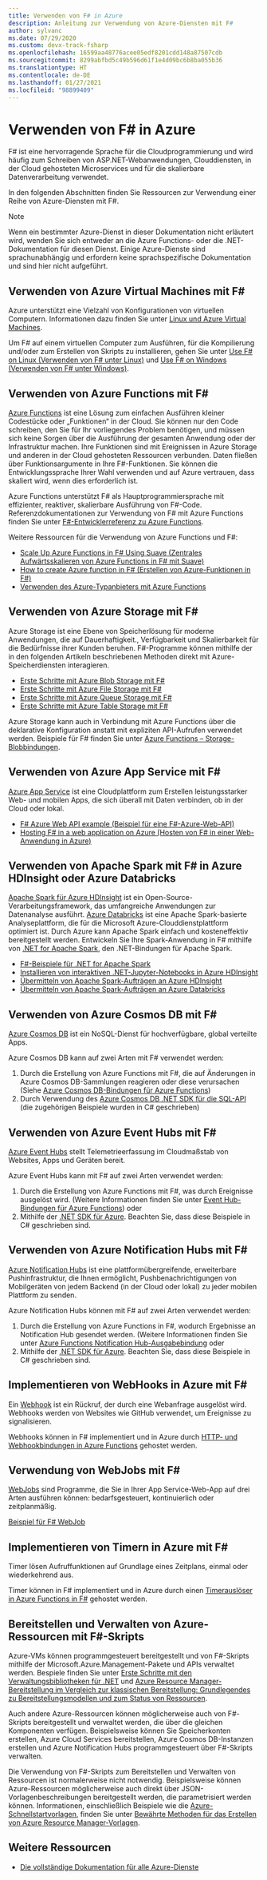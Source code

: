 ```yaml
---
title: Verwenden von F# in Azure
description: Anleitung zur Verwendung von Azure-Diensten mit F#
author: sylvanc
ms.date: 07/29/2020
ms.custom: devx-track-fsharp
ms.openlocfilehash: 16599aa48776acee05edf8201cdd148a87507cdb
ms.sourcegitcommit: 8299abfbd5c49b596d61f1e4d09bc6b8ba055b36
ms.translationtype: HT
ms.contentlocale: de-DE
ms.lasthandoff: 01/27/2021
ms.locfileid: "98899409"
---
```

# <a name="using-f-on-azure"></a>Verwenden von F# in Azure

F# ist eine hervorragende Sprache für die Cloudprogrammierung und wird häufig zum Schreiben von ASP.NET-Webanwendungen, Clouddiensten, in der Cloud gehosteten Microservices und für die skalierbare Datenverarbeitung verwendet.

In den folgenden Abschnitten finden Sie Ressourcen zur Verwendung einer Reihe von Azure-Diensten mit F#.

> [!NOTE]
> Wenn ein bestimmter Azure-Dienst in dieser Dokumentation nicht erläutert wird, wenden Sie sich entweder an die Azure Functions- oder die .NET-Dokumentation für diesen Dienst. Einige Azure-Dienste sind sprachunabhängig und erfordern keine sprachspezifische Dokumentation und sind hier nicht aufgeführt.

## <a name="using-azure-virtual-machines-with-f"></a>Verwenden von Azure Virtual Machines mit F\#

Azure unterstützt eine Vielzahl von Konfigurationen von virtuellen Computern. Informationen dazu finden Sie unter [Linux und Azure Virtual Machines](https://azure.microsoft.com/services/virtual-machines/).

Um F# auf einem virtuellen Computer zum Ausführen, für die Kompilierung und/oder zum Erstellen von Skripts zu installieren, gehen Sie unter [Use F# on Linux (Verwenden von F# unter Linux)](https://fsharp.org/use/linux) und [Use F# on Windows (Verwenden von F# unter Windows)](https://fsharp.org/use/windows).

## <a name="using-azure-functions-with-f"></a>Verwenden von Azure Functions mit F\#

[Azure Functions](https://azure.microsoft.com/services/functions/) ist eine Lösung zum einfachen Ausführen kleiner Codestücke oder „Funktionen“ in der Cloud. Sie können nur den Code schreiben, den Sie für Ihr vorliegendes Problem benötigen, und müssen sich keine Sorgen über die Ausführung der gesamten Anwendung oder der Infrastruktur machen. Ihre Funktionen sind mit Ereignissen in Azure Storage und anderen in der Cloud gehosteten Ressourcen verbunden. Daten fließen über Funktionsargumente in Ihre F#-Funktionen. Sie können die Entwicklungssprache Ihrer Wahl verwenden und auf Azure vertrauen, dass skaliert wird, wenn dies erforderlich ist.

Azure Functions unterstützt F# als Hauptprogrammiersprache mit effizienter, reaktiver, skalierbare Ausführung von F#-Code. Referenzdokumentationen zur Verwendung von F# mit Azure Functions finden Sie unter [F#-Entwicklerreferenz zu Azure Functions](/azure/azure-functions/functions-reference-fsharp).

Weitere Ressourcen für die Verwendung von Azure Functions und F#:

* [Scale Up Azure Functions in F# Using Suave (Zentrales Aufwärtsskalieren von Azure Functions in F# mit Suave)](https://blog.tamizhvendan.in/blog/2016/09/19/scale-up-azure-functions-in-f-number-using-suave/)
* [How to create Azure function in F# (Erstellen von Azure-Funktionen in F#)](https://www.mnie.me/azurefunctions)
* [Verwenden des Azure-Typanbieters mit Azure Functions](https://compositional-it.com/blog/2017/08-30-using-the-azure-type-provider-with-azure-functions/index.html)

## <a name="using-azure-storage-with-f"></a>Verwenden von Azure Storage mit F\#

Azure Storage ist eine Ebene von Speicherlösung für moderne Anwendungen, die auf Dauerhaftigkeit., Verfügbarkeit und Skalierbarkeit für die Bedürfnisse ihrer Kunden beruhen. F#-Programme können mithilfe der in den folgenden Artikeln beschriebenen Methoden direkt mit Azure-Speicherdiensten interagieren.

* [Erste Schritte mit Azure Blob Storage mit F#](blob-storage.md)
* [Erste Schritte mit Azure File Storage mit F#](file-storage.md)
* [Erste Schritte mit Azure Queue Storage mit F#](queue-storage.md)
* [Erste Schritte mit Azure Table Storage mit F#](table-storage.md)

Azure Storage kann auch in Verbindung mit Azure Functions über die deklarative Konfiguration anstatt mit expliziten API-Aufrufen verwendet werden. Beispiele für F# finden Sie unter [Azure Functions – Storage-Blobbindungen](/azure/azure-functions/functions-bindings-storage).

## <a name="using-azure-app-service-with-f"></a>Verwenden von Azure App Service mit F\#

[Azure App Service](https://azure.microsoft.com/services/app-service/) ist eine Cloudplattform zum Erstellen leistungsstarker Web- und mobilen Apps, die sich überall mit Daten verbinden, ob in der Cloud oder lokal.

* [F# Azure Web API example (Beispiel für eine F#-Azure-Web-API)](https://github.com/fsprojects/azure-webapi-example)
* [Hosting F# in a web application on Azure (Hosten von F# in einer Web-Anwendung in Azure)](https://github.com/isaacabraham/fsharp-demonstrator)

## <a name="using-apache-spark-with-f-on-azure-hdinsight-or-azure-databricks"></a>Verwenden von Apache Spark mit F# in Azure HDInsight oder Azure Databricks

[Apache Spark für Azure HDInsight](/azure/hdinsight/spark/apache-spark-overview) ist ein Open-Source-Verarbeitungsframework, das umfangreiche Anwendungen zur Datenanalyse ausführt. [Azure Databricks](/azure/databricks/scenarios/what-is-azure-databricks) ist eine Apache Spark-basierte Analyseplattform, die für die Microsoft Azure-Clouddienstplattform optimiert ist. Durch Azure kann Apache Spark einfach und kosteneffektiv bereitgestellt werden. Entwickeln Sie Ihre Spark-Anwendung in F# mithilfe von [.NET for Apache Spark](../../spark/what-is-apache-spark-dotnet.md), den .NET-Bindungen für Apache Spark.

* [F#-Beispiele für .NET for Apache Spark](https://github.com/dotnet/spark/tree/master/examples/Microsoft.Spark.FSharp.Examples)
* [Installieren von interaktiven .NET-Jupyter-Notebooks in Azure HDInsight](../../spark/how-to-guides/hdinsight-notebook-installation.md)
* [Übermitteln von Apache Spark-Aufträgen an Azure HDInsight](../../spark/how-to-guides/hdinsight-deploy-methods.md)
* [Übermitteln von Apache Spark-Aufträgen an Azure Databricks](../../spark/how-to-guides/databricks-deploy-methods.md)

## <a name="using-azure-cosmos-db-with-f"></a>Verwenden von Azure Cosmos DB mit F\#

[Azure Cosmos DB](https://azure.microsoft.com/services/cosmos-db) ist ein NoSQL-Dienst für hochverfügbare, global verteilte Apps.

Azure Cosmos DB kann auf zwei Arten mit F# verwendet werden:

1. Durch die Erstellung von Azure Functions mit F#, die auf Änderungen in Azure Cosmos DB-Sammlungen reagieren oder diese verursachen (Siehe [Azure Cosmos DB-Bindungen für Azure Functions](/azure/azure-functions/functions-bindings-cosmosdb))
2. Durch Verwendung des [Azure Cosmos DB .NET SDK für die SQL-API](/azure/cosmos-db/sql-api-sdk-dotnet) (die zugehörigen Beispiele wurden in C# geschrieben)

## <a name="using-azure-event-hubs-with-f"></a>Verwenden von Azure Event Hubs mit F\#

[Azure Event Hubs](https://azure.microsoft.com/services/event-hubs/) stellt Telemetrieerfassung im Cloudmaßstab von Websites, Apps und Geräten bereit.

Azure Event Hubs kann mit F# auf zwei Arten verwendet werden:

1. Durch die Erstellung von Azure Functions mit F#, was durch Ereignisse ausgelöst wird. (Weitere Informationen finden Sie unter [Event Hub-Bindungen für Azure Functions](/azure/azure-functions/functions-bindings-event-hubs)) oder
2. Mithilfe der [.NET SDK für Azure](/azure/event-hubs/event-hubs-csharp-ephcs-getstarted). Beachten Sie, dass diese Beispiele in C# geschrieben sind.

## <a name="using-azure-notification-hubs-with-f"></a>Verwenden von Azure Notification Hubs mit F\#

[Azure Notification Hubs](/azure/notification-hubs/) ist eine plattformübergreifende, erweiterbare Pushinfrastruktur, die Ihnen ermöglicht, Pushbenachrichtigungen von Mobilgeräten von jedem Backend (in der Cloud oder lokal) zu jeder mobilen Plattform zu senden.

Azure Notification Hubs können mit F# auf zwei Arten verwendet werden:

1. Durch die Erstellung von Azure Functions in F#, wodurch Ergebnisse an Notification Hub gesendet werden. (Weitere Informationen finden Sie unter [Azure Functions Notification Hub-Ausgabebindung](/azure/azure-functions/functions-bindings-notification-hubs) oder
2. Mithilfe der [.NET SDK für Azure](/archive/blogs/azuremobile/push-notifications-using-notification-hub-and-net-backend). Beachten Sie, dass diese Beispiele in C# geschrieben sind.

## <a name="implementing-webhooks-on-azure-with-f"></a>Implementieren von WebHooks in Azure mit F\#

Ein [Webhook](https://en.wikipedia.org/wiki/Webhook) ist ein Rückruf, der durch eine Webanfrage ausgelöst wird. Webhooks werden von Websites wie GitHub verwendet, um Ereignisse zu signalisieren.

Webhooks können in F# implementiert und in Azure durch [HTTP- und Webhookbindungen in Azure Functions](/azure/azure-functions/functions-bindings-http-webhook) gehostet werden.

## <a name="using-webjobs-with-f"></a>Verwendung von WebJobs mit F\#

[WebJobs](/azure/app-service-web/web-sites-create-web-jobs) sind Programme, die Sie in Ihrer App Service-Web-App auf drei Arten ausführen können: bedarfsgesteuert, kontinuierlich oder zeitplanmäßig.

[Beispiel für F# WebJob](https://github.com/jrr/webjob-project-examples)

## <a name="implementing-timers-on-azure-with-f"></a>Implementieren von Timern in Azure mit F\#

Timer lösen Aufruffunktionen auf Grundlage eines Zeitplans, einmal oder wiederkehrend aus.

Timer können in F# implementiert und in Azure durch einen [Timerauslöser in Azure Functions in F#](/azure/azure-functions/functions-bindings-timer) gehostet werden.

## <a name="deploying-and-managing-azure-resources-with-f-scripts"></a>Bereitstellen und Verwalten von Azure-Ressourcen mit F#-Skripts

Azure-VMs können programmgesteuert bereitgestellt und von F#-Skripts mithilfe der Microsoft.Azure.Management-Pakete und APIs verwaltet werden. Bespiele finden Sie unter [Erste Schritte mit den Verwaltungsbibliotheken für .NET](/previous-versions/azure/dn722415(v=azure.100)) und [Azure Resource Manager-Bereitstellung im Vergleich zur klassischen Bereitstellung: Grundlegendes zu Bereitstellungsmodellen und zum Status von Ressourcen](/azure/azure-resource-manager/resource-manager-deployment-model).

Auch andere Azure-Ressourcen können möglicherweise auch von F#-Skripts bereitgestellt und verwaltet werden, die über die gleichen Komponenten verfügen. Beispielsweise können Sie Speicherkonten erstellen, Azure Cloud Services bereitstellen, Azure Cosmos DB-Instanzen erstellen und Azure Notification Hubs programmgesteuert über F#-Skripts verwalten.

Die Verwendung von F#-Skripts zum Bereitstellen und Verwalten von Ressourcen ist normalerweise nicht notwendig. Beispielsweise können Azure-Ressourcen möglicherweise auch direkt über JSON-Vorlagenbeschreibungen bereitgestellt werden, die parametrisiert werden können. Informationen, einschließlich Beispiele wie die [Azure-Schnellstartvorlagen](https://azure.microsoft.com/resources/templates/), finden Sie unter [Bewährte Methoden für das Erstellen von Azure Resource Manager-Vorlagen](/azure/azure-resource-manager/resource-manager-template-best-practices).

## <a name="other-resources"></a>Weitere Ressourcen

* [Die vollständige Dokumentation für alle Azure-Dienste](/azure/)
